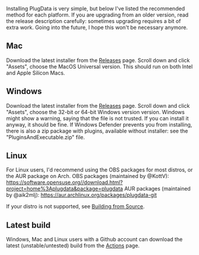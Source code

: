 Installing PlugData is very simple, but below I've listed the recommended method for each platform. If you are upgrading from an older version, read the release description carefully: sometimes upgrading requires a bit of extra work. Going into the future, I hope this won't be necessary anymore.

## Mac
Download the latest installer from the [Releases](https://github.com/timothyschoen/PlugData/releases/) page. Scroll down and click "Assets", choose the MacOS Universal version. This should run on both Intel and Apple Silicon Macs.

## Windows
Download the latest installer from the [Releases](https://github.com/timothyschoen/PlugData/releases/) page. Scroll down and click "Assets", choose the 32-bit or 64-bit Windows version version. Windows might show a warning, saying that the file is not trusted. If you can install it anyway, it should be fine. If Windows Defender prevents you from installing, there is also a zip package with plugins, available without installer: see the "PluginsAndExecutable.zip" file.

## Linux
For Linux users, I'd recommend using the OBS packages for most distros, or the AUR package on Arch.
OBS packages (maintained by @KottV): https://software.opensuse.org//download.html?project=home%3Aplugdata&package=plugdata
AUR packages (maintained by @aik2mlj): https://aur.archlinux.org/packages/plugdata-git

If your distro is not supported, see [Building from Source](Building-from-Source).


## Latest build
Windows, Mac and Linux users with a Github account can download the latest (unstable/untested) build from the [Actions](https://github.com/timothyschoen/PlugData/actions) page.
